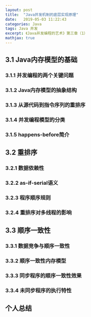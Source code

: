 ```yaml
---
layout: post
title:  "Java并发机制的底层实现原理"
date:   2019-05-03 11:22:43
categories: Java
tags: Java 并发
excerpt: 《Java并发编程的艺术》第三章（1）
mathjax: true
---
```


## 3.1 Java内存模型的基础

### 3.1.1 并发编程的两个关键问题

### 3.1.2 Java内存模型的抽象结构

### 3.1.3 从源代码到指令序列的重排序

### 3.1.4 并发编程模型的分类

### 3.1.5 happens-before简介

## 3.2 重排序

### 3.2.1 数据依赖性

### 3.2.2 as-if-serial语义

### 3.2.3 程序顺序规则

### 3.2.4 重排序对多线程的影响


## 3.3 顺序一致性

### 3.3.1 数据竞争与顺序一致性

### 3.3.2 顺序一致性内存模型

### 3.3.3 同步程序的顺序一致性效果

### 3.3.4 未同步程序的执行特性

## 个人总结


